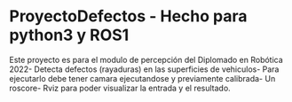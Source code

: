 # ProyectoDefectos - Hecho para python3 y ROS1
 Este proyecto es para el modulo de percepción del Diplomado en Robótica 2022-
 Detecta defectos (rayaduras) en las superficies de vehiculos-
 Para ejecutarlo debe tener camara ejecutandose y previamente calibrada- 
 Un roscore-
 Rviz para poder visualizar la entrada y el resultado.
